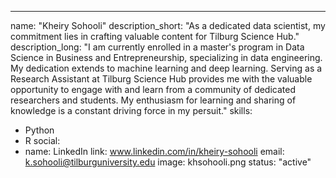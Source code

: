 ----
name: "Kheiry Sohooli" 
description_short: "As a dedicated data scientist, my commitment lies in crafting valuable content for Tilburg Science Hub." 
description_long: "I am currently enrolled in a master's program in Data Science in Business and Entrepreneurship, specializing in data engineering. My dedication extends to machine learning and deep learning. Serving as a Research Assistant at Tilburg Science Hub provides me with the valuable opportunity to engage with and learn from a community of dedicated researchers and students. My enthusiasm for learning and sharing of knowledge is a constant driving force in my persuit." 
skills:
- Python
- R 
social:
- name: LinkedIn
link: www.linkedin.com/in/kheiry-sohooli
email: k.sohooli@tilburguniversity.edu
image: khsohooli.png
status: "active" 
 
